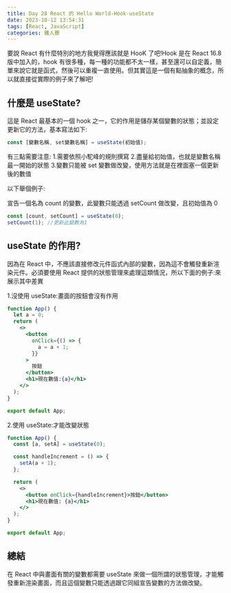 ```yaml
---
title: Day 28 React 的 Hello World-Hook-useState
date: 2023-10-12 13:54:31
tags: [React, JavaScript]
categories: 鐵人賽
---
```


要說 React 有什麼特別的地方我覺得應該就是 HooK 了吧!Hook 是在 React 16.8 版中加入的，hook 有很多種，每一種的功能都不太一樣，甚至還可以自定義，簡單來說它就是函式，然後可以重複一直使用。但其實這是一個有點抽象的概念，所以就直接從實際的例子來了解吧!

<!-- more -->

## 什麼是 useState?

這是 React 最基本的一個 hook 之一，它的作用是儲存某個變數的狀態；並設定更新它的方法，基本寫法如下:

```jsx
const [變數名稱, set變數名稱] = useState(初始值);
```

有三點需要注意: 1.需要依照小駝峰的規則撰寫 2.盡量給初始值，也就是變數名稱最一開始的狀態 3.變數只能被 set 變數做改變，使用方法就是在裡面塞一個更新後的數值

以下舉個例子:

宣告一個名為 count 的變數，此變數只能透過 setCount 做改變，且初始值為 0

```jsx
const [count, setCount] = useState(0);
setCount(1); //更新此變數為1
```

## useState 的作用?

因為在 React 中，不應該直接修改元件函式內部的變數，因為這不會觸發重新渲染元件。必須要使用 React 提供的狀態管理來處理這類情況，所以下面的例子:來展示其中差異

1.沒使用 useState:畫面的按鈕會沒有作用

```jsx
function App() {
  let a = 0;
  return (
    <>
      <button
        onClick={() => {
          a = a + 1;
        }}
      >
        按鈕
      </button>
      <h1>現在數值:{a}</h1>
    </>
  );
}

export default App;
```

2.使用 useState:才能改變狀態

```jsx
function App() {
  const [a, setA] = useState(0);

  const handleIncrement = () => {
    setA(a + 1);
  };

  return (
    <>
      <button onClick={handleIncrement}>按鈕</button>
      <h1>現在數值: {a}</h1>
    </>
  );
}

export default App;
```

## 總結

在 React 中與畫面有關的變數都需要 useState 來做一個所謂的狀態管理，才能觸發重新渲染畫面，而且這個變數只能透過跟它同組宣告變數的方法做改變。
